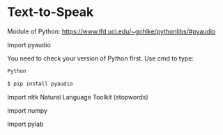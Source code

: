 # Text-to-Speak

Module of Python:
https://www.lfd.uci.edu/~gohlke/pythonlibs/#pyaudio

Import pyaudio

You need to check your version of Python first. Use cmd to type:
```sh
Python
```

```sh
$ pip install pyaudio
```

Import nltk   Natural Language Toolkit   (stopwords)

Import numpy  

Import pylab
